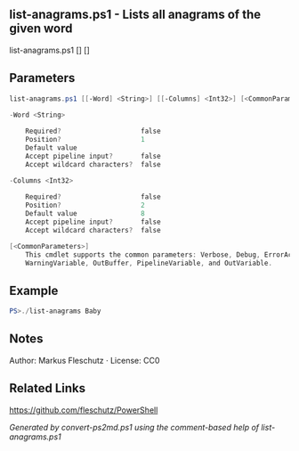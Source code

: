 ## list-anagrams.ps1 - Lists all anagrams of the given word

list-anagrams.ps1 [<word>] [<columns>]

## Parameters
```powershell
list-anagrams.ps1 [[-Word] <String>] [[-Columns] <Int32>] [<CommonParameters>]

-Word <String>
    
    Required?                    false
    Position?                    1
    Default value                
    Accept pipeline input?       false
    Accept wildcard characters?  false

-Columns <Int32>
    
    Required?                    false
    Position?                    2
    Default value                8
    Accept pipeline input?       false
    Accept wildcard characters?  false

[<CommonParameters>]
    This cmdlet supports the common parameters: Verbose, Debug, ErrorAction, ErrorVariable, WarningAction, 
    WarningVariable, OutBuffer, PipelineVariable, and OutVariable.
```

## Example
```powershell
PS>./list-anagrams Baby
```


## Notes
Author: Markus Fleschutz · License: CC0

## Related Links
https://github.com/fleschutz/PowerShell

*Generated by convert-ps2md.ps1 using the comment-based help of list-anagrams.ps1*

